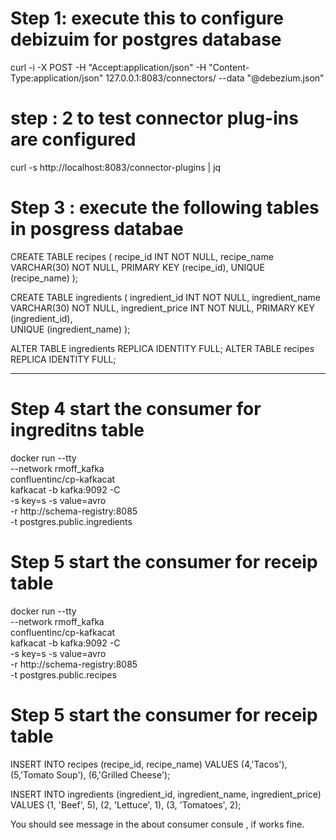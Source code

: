 
# Step 1:  execute this to configure debizuim for postgres database
curl -i -X POST -H "Accept:application/json" -H "Content-Type:application/json" 127.0.0.1:8083/connectors/ --data "@debezium.json"

# step : 2 to test connector plug-ins  are configured 
curl -s http://localhost:8083/connector-plugins | jq

# Step 3 : execute the following tables in posgress databae
CREATE TABLE recipes (
  recipe_id INT NOT NULL,
  recipe_name VARCHAR(30) NOT NULL,
  PRIMARY KEY (recipe_id),
  UNIQUE (recipe_name)
);

CREATE TABLE ingredients (
  ingredient_id INT NOT NULL, 
  ingredient_name VARCHAR(30) NOT NULL,
  ingredient_price INT NOT NULL,
  PRIMARY KEY (ingredient_id),  
  UNIQUE (ingredient_name)
);

ALTER TABLE ingredients REPLICA IDENTITY FULL;
ALTER TABLE recipes REPLICA IDENTITY FULL;

-------------------------------------------

# Step 4 start the consumer for ingreditns table
docker run --tty \
--network rmoff_kafka \
confluentinc/cp-kafkacat \
kafkacat -b kafka:9092 -C \
-s key=s -s value=avro \
-r http://schema-registry:8085 \
-t postgres.public.ingredients

# Step 5 start the consumer for receip table

docker run --tty \
--network rmoff_kafka \
confluentinc/cp-kafkacat \
kafkacat -b kafka:9092 -C \
-s key=s -s value=avro \
-r http://schema-registry:8085 \
-t postgres.public.recipes

# Step 5 start the consumer for receip table

INSERT INTO recipes
 (recipe_id, recipe_name) 
VALUES
 (4,'Tacos'),
 (5,'Tomato Soup'),
 (6,'Grilled Cheese');

INSERT INTO ingredients
    (ingredient_id, ingredient_name, ingredient_price)
VALUES 
    (1, 'Beef', 5),
    (2, 'Lettuce', 1),
    (3, 'Tomatoes', 2);

 You should see message in the about consumer consule , if works fine. 
